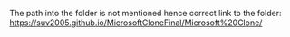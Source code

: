 The path into the folder is not mentioned hence correct link to the folder: https://suv2005.github.io/MicrosoftCloneFinal/Microsoft%20Clone/
